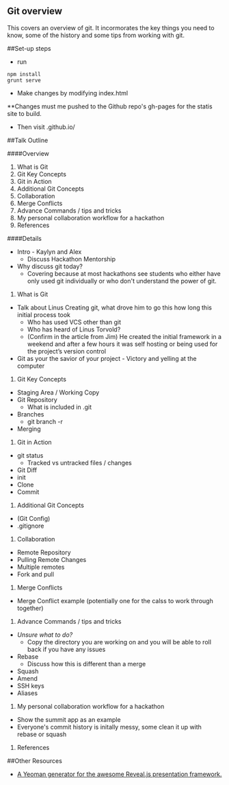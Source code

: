 ## Git overview
This covers an overview of git.  It incormorates the key things you need to know, some of the history and some tips from working with git.

##Set-up steps

- run
```
npm install
grunt serve
```

- Make changes by modifying index.html

**Changes must me pushed to the Github repo's gh-pages for the statis site to build.

- Then visit <username>.github.io/<project name>

##Talk Outline

####Overview
1. What is Git
1. Git Key Concepts
1. Git in Action
1. Additional Git Concepts
1. Collaboration
1. Merge Conflicts
1. Advance Commands / tips and tricks
1. My personal collaboration workflow for a hackathon
1. References

####Details
  - Intro - Kaylyn and Alex
    - Discuss Hackathon Mentorship
  - Why discuss git today? 
    - Covering because at most hackathons see students who either have only used git individually or who don't understand the power of git.
1. What is Git
  - Talk about Linus Creating git, what drove him to go this how long this initial process took
    - Who has used VCS other than git
    - Who has heard of Linus Torvold?
    - (Confirm in the article from Jim) He created the initial framework in a weekend and after a few hours it was self hosting or being used for the project’s version control
  - Git as your the savior of your project - Victory and yelling at the computer 
1. Git Key Concepts
  - Staging Area / Working Copy
  - Git Repository
    - What is included in .git
  - Branches
    - git branch -r
  - Merging
1. Git in Action
  - git status
    - Tracked vs untracked files / changes
  - Git Diff
  - init
  - Clone
  - Commit
1. Additional Git Concepts
  - (Git Config)
  - .gitignore
1. Collaboration
  - Remote Repository
  - Pulling Remote Changes
  - Multiple remotes
  - Fork and pull
1. Merge Conflicts
  - Merge Conflict example (potentially one for the calss to work through together)
1. Advance Commands / tips and tricks
  - *Unsure what to do?*
    - Copy the directory you are working on and you will be able to roll back if you have any issues
  - Rebase 
    - Discuss how this is different than a merge 
  - Squash
  - Amend
  - SSH keys
  - Aliases
1. My personal collaboration workflow for a hackathon
 - Show the summit app as an example
 - Everyone's commit history is initally messy, some clean it up with rebase or squash
1. References

##Other Resources
- [A Yeoman generator for the awesome Reveal.js presentation framework.](https://github.com/slara/generator-reveal)
